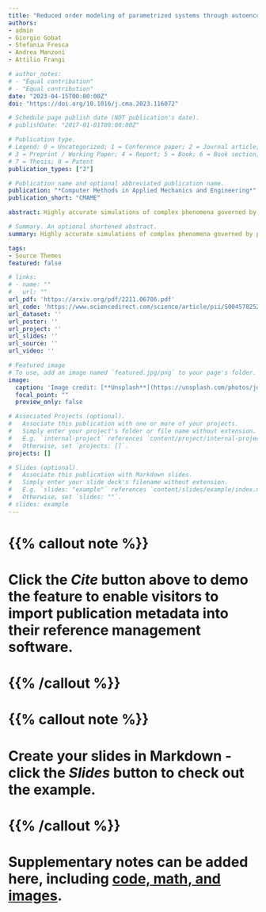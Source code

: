 ```yaml
---
title: "Reduced order modeling of parametrized systems through autoencoders and SINDy approach: continuation of periodic solutions"
authors:
- admin
- Giorgio Gobat
- Stefania Fresca
- Andrea Manzoni
- Attilio Frangi

# author_notes:
# - "Equal contribution"
# - "Equal contribution"
date: "2023-04-15T00:00:00Z"
doi: "https://doi.org/10.1016/j.cma.2023.116072"

# Schedule page publish date (NOT publication's date).
# publishDate: "2017-01-01T00:00:00Z"

# Publication type.
# Legend: 0 = Uncategorized; 1 = Conference paper; 2 = Journal article;
# 3 = Preprint / Working Paper; 4 = Report; 5 = Book; 6 = Book section;
# 7 = Thesis; 8 = Patent
publication_types: ["2"]

# Publication name and optional abbreviated publication name.
publication: "*Computer Methods in Applied Mechanics and Engineering*"
publication_short: "CMAME"

abstract: Highly accurate simulations of complex phenomena governed by partial differential equations (PDEs) typically require intrusive methods and entail expensive computational costs, which might become prohibitive when approximating steady-state solutions of PDEs for multiple combinations of control parameters and initial conditions. Therefore, constructing efficient reduced order models (ROMs) that enable accurate but fast predictions, while retaining the dynamical characteristics of the physical phenomenon as parameters vary, is of paramount importance. In this work, a data-driven, non-intrusive framework which combines ROM construction with reduced dynamics identification, is presented. Starting from a limited amount of full order solutions, the proposed approach leverages autoencoder neural networks with parametric sparse identification of nonlinear dynamics (SINDy) to construct a low-dimensional dynamical model. This model can be queried to efficiently compute full-time solutions at new parameter instances, as well as directly fed to continuation algorithms. These aim at tracking the evolution of periodic steady-state responses as functions of system parameters, avoiding the computation of the transient phase, and allowing to detect instabilities and bifurcations. Featuring an explicit and parametrized modeling of the reduced dynamics, the proposed data-driven framework presents remarkable capabilities to generalize with respect to both time and parameters. Applications to structural mechanics and fluid dynamics problems illustrate the effectiveness and accuracy of the proposed method.

# Summary. An optional shortened abstract.
summary: Highly accurate simulations of complex phenomena governed by partial differential equations (PDEs) typically require intrusive methods and entail expensive computational costs, which might become prohibitive when approximating steady-state solutions of PDEs for multiple combinations of control parameters and initial conditions. Therefore, constructing efficient reduced order models (ROMs) that enable accurate but fast predictions, while retaining the dynamical characteristics of the physical phenomenon as parameters vary, is of paramount importance. In this work, a data-driven, non-intrusive framework which combines ROM construction with reduced dynamics identification, is presented. Starting from a limited amount of full order solutions, the proposed approach leverages autoencoder neural networks with parametric sparse identification of nonlinear dynamics (SINDy) to construct a low-dimensional dynamical model. This model can be queried to efficiently compute full-time solutions at new parameter instances, as well as directly fed to continuation algorithms. These aim at tracking the evolution of periodic steady-state responses as functions of system parameters, avoiding the computation of the transient phase, and allowing to detect instabilities and bifurcations. Featuring an explicit and parametrized modeling of the reduced dynamics, the proposed data-driven framework presents remarkable capabilities to generalize with respect to both time and parameters. Applications to structural mechanics and fluid dynamics problems illustrate the effectiveness and accuracy of the proposed method.

tags:
- Source Themes
featured: false

# links:
# - name: ""
#   url: ""
url_pdf: 'https://arxiv.org/pdf/2211.06786.pdf'
url_code: 'https://www.sciencedirect.com/science/article/pii/S0045782523001962?dgcid=author'
url_dataset: ''
url_poster: ''
url_project: ''
url_slides: ''
url_source: ''
url_video: ''

# Featured image
# To use, add an image named `featured.jpg/png` to your page's folder. 
image:
  caption: 'Image credit: [**Unsplash**](https://unsplash.com/photos/jdD8gXaTZsc)'
  focal_point: ""
  preview_only: false

# Associated Projects (optional).
#   Associate this publication with one or more of your projects.
#   Simply enter your project's folder or file name without extension.
#   E.g. `internal-project` references `content/project/internal-project/index.md`.
#   Otherwise, set `projects: []`.
projects: []

# Slides (optional).
#   Associate this publication with Markdown slides.
#   Simply enter your slide deck's filename without extension.
#   E.g. `slides: "example"` references `content/slides/example/index.md`.
#   Otherwise, set `slides: ""`.
# slides: example
---
```


# {{% callout note %}}
# Click the *Cite* button above to demo the feature to enable visitors to import publication metadata into their reference management software.
# {{% /callout %}}

# {{% callout note %}}
# Create your slides in Markdown - click the *Slides* button to check out the example.
# {{% /callout %}}

# Supplementary notes can be added here, including [code, math, and images](https://wowchemy.com/docs/writing-markdown-latex/).
